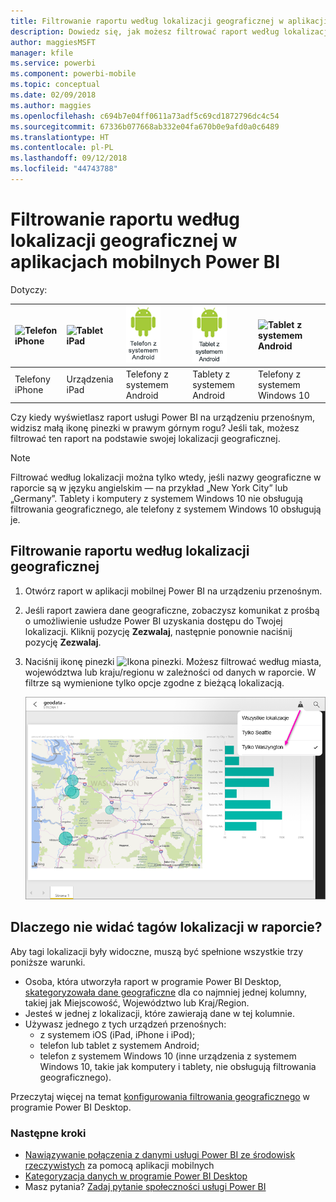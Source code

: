 ```yaml
---
title: Filtrowanie raportu według lokalizacji geograficznej w aplikacji mobilnej Power BI
description: Dowiedz się, jak możesz filtrować raport według lokalizacji geograficznej w aplikacjach mobilnych usługi Microsoft Power BI, jeśli właściciel raportu ustawił tagi geograficzne.
author: maggiesMSFT
manager: kfile
ms.service: powerbi
ms.component: powerbi-mobile
ms.topic: conceptual
ms.date: 02/09/2018
ms.author: maggies
ms.openlocfilehash: c694b7e04ff0611a73adf5c69cd1872796dc4c54
ms.sourcegitcommit: 67336b077668ab332e04fa670b0e9afd0a0c6489
ms.translationtype: HT
ms.contentlocale: pl-PL
ms.lasthandoff: 09/12/2018
ms.locfileid: "44743788"
---
```

# <a name="filter-a-report-by-geographic-location-in-the-power-bi-mobile-apps"></a>Filtrowanie raportu według lokalizacji geograficznej w aplikacjach mobilnych Power BI
Dotyczy:

| ![Telefon iPhone](./media/mobile-apps-geographic-filtering/iphone-logo-50-px.png) | ![Tablet iPad](./media/mobile-apps-geographic-filtering/ipad-logo-50-px.png) | ![Telefon z systemem Android](./media/mobile-apps-geographic-filtering/android-phone-logo-50-px.png) | ![Tablet z systemem Android](./media/mobile-apps-geographic-filtering/android-tablet-logo-50-px.png) | ![Tablet z systemem Android](./media/mobile-apps-geographic-filtering/win-10-logo-50-px.png) |
|:--- |:--- |:--- |:--- |:--- |
| Telefony iPhone |Urządzenia iPad |Telefony z systemem Android |Tablety z systemem Android |Telefony z systemem Windows 10 |

Czy kiedy wyświetlasz raport usługi Power BI na urządzeniu przenośnym, widzisz małą ikonę pinezki w prawym górnym rogu? Jeśli tak, możesz filtrować ten raport na podstawie swojej lokalizacji geograficznej.

> [!NOTE]
> Filtrować według lokalizacji można tylko wtedy, jeśli nazwy geograficzne w raporcie są w języku angielskim — na przykład „New York City” lub „Germany”. Tablety i komputery z systemem Windows 10 nie obsługują filtrowania geograficznego, ale telefony z systemem Windows 10 obsługują je.
> 
> 

## <a name="filter-your-report-by-your-geographic-location"></a>Filtrowanie raportu według lokalizacji geograficznej
1. Otwórz raport w aplikacji mobilnej Power BI na urządzeniu przenośnym.
2. Jeśli raport zawiera dane geograficzne, zobaczysz komunikat z prośbą o umożliwienie usłudze Power BI uzyskania dostępu do Twojej lokalizacji. Kliknij pozycję **Zezwalaj**, następnie ponownie naciśnij pozycję **Zezwalaj**.
3. Naciśnij ikonę pinezki ![Ikona pinezki](./media/mobile-apps-geographic-filtering/power-bi-mobile-geo-icon.png). Możesz filtrować według miasta, województwa lub kraju/regionu w zależności od danych w raporcie. W filtrze są wymienione tylko opcje zgodne z bieżącą lokalizacją.
   
    ![Filtr pinezki](./media/mobile-apps-geographic-filtering/power-bi-mobile-geo-map-set-filter.png)

## <a name="why-dont-i-see-location-tags-on-a-report"></a>Dlaczego nie widać tagów lokalizacji w raporcie?
Aby tagi lokalizacji były widoczne, muszą być spełnione wszystkie trzy poniższe warunki. 

* Osoba, która utworzyła raport w programie Power BI Desktop, [skategoryzowała dane geograficzne](../../desktop-mobile-geofiltering.md) dla co najmniej jednej kolumny, takiej jak Miejscowość, Województwo lub Kraj/Region.
* Jesteś w jednej z lokalizacji, które zawierają dane w tej kolumnie.
* Używasz jednego z tych urządzeń przenośnych:
  * z systemem iOS (iPad, iPhone i iPod);
  * telefon lub tablet z systemem Android;
  * telefon z systemem Windows 10 (inne urządzenia z systemem Windows 10, takie jak komputery i tablety, nie obsługują filtrowania geograficznego).

Przeczytaj więcej na temat [konfigurowania filtrowania geograficznego](../../desktop-mobile-geofiltering.md) w programie Power BI Desktop.

### <a name="next-steps"></a>Następne kroki
* [Nawiązywanie połączenia z danymi usługi Power BI ze środowisk rzeczywistych](mobile-apps-data-in-real-world-context.md) za pomocą aplikacji mobilnych
* [Kategoryzacja danych w programie Power BI Desktop](../../desktop-data-categorization.md) 
* Masz pytania? [Zadaj pytanie społeczności usługi Power BI](http://community.powerbi.com/)

